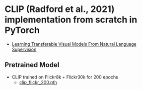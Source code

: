 # CLIP (Radford et al., 2021) implementation from scratch in PyTorch
- [Learning Transferable Visual Models From Natural Language Supervision](https://github.com/KimRass/CLIP/blob/main/learning_transferable_visual_models_from_natural_language_supervision.pdf)
## Pretrained Model
- CLIP trained on Flickr8k + Flickr30k for 200 epochs
    - [clip_flickr_200.pth](https://drive.google.com/file/d/1BEKphn5BULRIMYJr5JT5_p2W8sYzJKHO/view?usp=drive_link)
